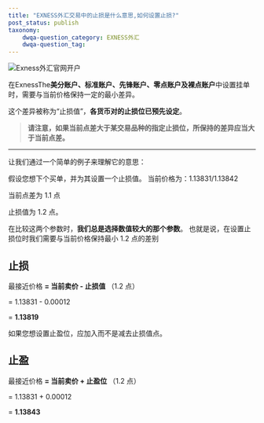 ```yaml
---
title: "EXNESS外汇交易中的止损是什么意思,如何设置止损?"
post_status: publish
taxonomy:
    dwqa-question_category: EXNESS外汇
    dwqa-question_tag:
---
```


![Exness外汇官网开户](https://cdn.fendou.la/welaowei8/2019/01/Exness.svg)

在ExnessThe**美分账户、标准账户、先锋账户、零点账户及裸点账户**中设置挂单时，需要与当前价格保持一定的最小差异。

这个差异被称为“止损值”，**各货币对的止损位已预先设定**。

> **请注意，如果当前点差大于某交易品种的指定止损位，所保持的差异应当大于当前点差。**

* * *

让我们通过一个简单的例子来理解它的意思：

假设您想下个买单，并为其设置一个止损值。 当前价格为：1.13831/1.13842

当前点差为 1.1 点

止损值为 1.2 点。

在比较这两个参数时，**我们总是选择数值较大的那个参数**。 也就是说，在设置止损位时我们需要与当前价格保持最小 1.2 点的差别

## 止损

最接近价格 **= 当前卖价 - 止损值** （1.2 点）

\= 1.13831 - 0.00012

\= **1.13819**

如果您想设置止盈位，应加入而不是减去止损值点。

## 止盈

最接近价格 **\= 当前卖价 + 止盈位** （1.2 点）

\= 1.13831 + 0.00012

\= **1.13843**
